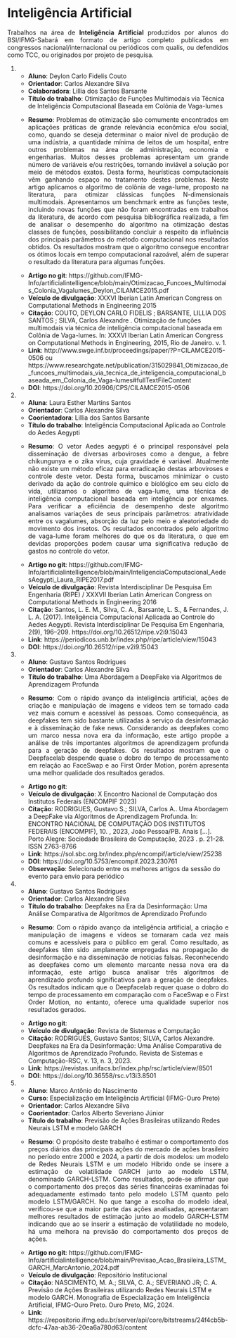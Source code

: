 # Inteligência Artificial

<p align="Justify">Trabalhos na área de <b>Inteligência Artificial</b> produzidos por alunos do BSI/IFMG-Sabará em formato de artigo completo publicados em congressos nacional/internacional ou periódicos com qualis, ou defendidos como TCC, ou originados por projeto de pesquisa.</p>

<ol>
<li>
  <ul>
    <li> <b>Aluno</b>: Deylon Carlo Fidelis Couto</li>
    <li> <b>Orientador</b>: Carlos Alexandre Silva</li>
    <li> <b>Colaboradora</b>: Lillia dos Santos Barsante</li>
    <li> <b>Título do trabalho</b>: Otimização de Funções Multimodais via Técnica de Inteligência Computacional Baseada em Colônia de Vaga-lumes</li>
    <li> <p align="Justify"><b>Resumo</b>: Problemas de otimização são comumente encontrados em aplicações práticas de grande relevância econômica e/ou social, como, quando se deseja determinar o maior nível de produção de uma indústria, a quantidade mínima de leitos de um hospital, entre outros problemas na área de administração, economia e engenharias. Muitos desses problemas apresentam um grande número de variáveis e/ou restrições, tornando inviável a solução por meio de métodos exatos. Desta forma, heurísticas computacionais vêm ganhando espaço no tratamento destes problemas. Neste artigo aplicamos o algoritmo de colônia de vaga-lume, proposto na literatura, para otimizar clássicas funções N-dimensionais multimodais. Apresentamos um benchmark entre as funções teste, incluindo novas funções que não foram encontradas em trabalhos da literatura, de acordo com pesquisa bibliográfica realizada, a fim de analisar o desempenho do algoritmo na otimização destas classes de funções, possibilitando concluir a respeito da influência dos principais parâmetros do método computacional nos resultados obtidos. Os resultados mostram que o algoritmo consegue encontrar os ótimos locais em tempo computacional razoável, além de superar o resultado da literatura para algumas funções.</p></li>
    <li> <b>Artigo no git</b>:  https://github.com/IFMG-Info/artificialintelligence/blob/main/Otimizacao_Funcoes_Multimodais_Colonia_Vagalumes_Deylon_CILAMCE2015.pdf</li>
    <li> <b>Veículo de divulgação</b>: XXXVI Iberian Latin American Congress on Computational Methods in Engineering 2015</li>
    <li> <b>Citação</b>: COUTO, DEYLON CARLO FIDELIS ; BARSANTE, LILLIA DOS SANTOS ; SILVA, Carlos Alexandre . Otimização de funções multimodais via técnica de inteligência computacional baseada em Colônia de Vaga-lumes. In: XXXVI Iberian Latin American Congress on Computational Methods in Engineering, 2015, Rio de Janeiro. v. 1. </li>
    <li> <b>Link</b>: http://www.swge.inf.br/proceedings/paper/?P=CILAMCE2015-0506 ou https://www.researchgate.net/publication/315029841_Otimizacao_de_funcoes_multimodais_via_tecnica_de_inteligencia_computacional_baseada_em_Colonia_de_Vaga-lumes#fullTextFileContent </li>
    <li> <b>DOI</b>: https://doi.org/10.20906/CPS/CILAMCE2015-0506 </li>
  </ul>
</li>
  
<li>
  <ul>
    <li> <b>Aluna</b>: Laura Esther Martins Santos</li>
    <li> <b>Orientador</b>: Carlos Alexandre Silva</li>
    <li> <b>Coorientadora</b>: Lillia dos Santos Barsante</li>
    <li> <b>Título do trabalho</b>: Inteligência Computacional Aplicada ao Controle do Aedes Aegypti</li>
    <li> <p align="Justify"><b>Resumo</b>: O vetor Aedes aegypti é o principal responsável pela disseminação de diversas arboviroses como a dengue, a febre chikungunya e o zika vírus, cuja gravidade é variável. Atualmente não existe um método eficaz para erradicação destas arboviroses e controle deste vetor. Desta forma, buscamos minimizar o custo derivado da ação do controle químico e biológico em seu ciclo de vida, utilizamos o algoritmo de vaga-lume, uma técnica de inteligência computacional baseada em inteligência por enxames. Para verificar a eficiência de desempenho deste algoritmo analisamos variações de seus principais parâmetros: atratividade entre os vagalumes, absorção da luz pelo meio e aleatoriedade do movimento dos insetos. Os resultados encontrados pelo algoritmo de vaga-lume foram melhores do que os da literatura, o que em devidas proporções podem causar uma significativa redução de gastos no controle do vetor.</p></li>
    <li> <b>Artigo no git</b>: https://github.com/IFMG-Info/artificialintelligence/blob/main/InteligenciaComputacional_AedesAegypti_Laura_RIPE2017.pdf </li>
    <li> <b>Veículo de divulgação</b>: Revista Interdisciplinar De Pesquisa Em Engenharia (RIPE) / XXXVII Iberian Latin American Congress on Computational Methods in Engineering 2016</li>
    <li> <b>Citação</b>: Santos, L. E. M., Silva, C. A., Barsante, L. S., & Fernandes, J. L. A. (2017). Inteligência Computacional Aplicada ao Controle do Aedes Aegypti. Revista Interdisciplinar De Pesquisa Em Engenharia, 2(9), 196–209. https://doi.org/10.26512/ripe.v2i9.15043 </li>
    <li> <b>Link</b>: https://periodicos.unb.br/index.php/ripe/article/view/15043 </li>
    <li> <b>DOI</b>: https://doi.org/10.26512/ripe.v2i9.15043 </li>
  </ul>
</li>
  
<li>
  <ul>
    <li> <b>Aluno</b>: Gustavo Santos Rodrigues</li>
    <li> <b>Orientador</b>: Carlos Alexandre Silva</li>
    <li> <b>Título do trabalho</b>: Uma Abordagem a DeepFake via Algoritmos de Aprendizagem Profunda</li>
    <li> <p align="Justify"><b>Resumo</b>: Com o rápido avanço da inteligência artificial, ações de criação e manipulação de imagens e vídeos tem se tornado cada vez mais comum e acessível às pessoas. Como consequência, as deepfakes tem sido bastante utilizadas à serviço da desinformação e à disseminação de fake news. Considerando as deepfakes como um marco nessa nova era da informação, este artigo propõe a análise de três importantes algoritmos de aprendizagem profunda para a geração de deepfakes. Os resultados mostram que o Deepfacelab despende quase o dobro do tempo de processamento em relação ao FaceSwap e ao First Order Motion, porém apresenta uma melhor qualidade dos resultados gerados.</p></li>
    <li> <b>Artigo no git</b>:  </li>
    <li> <b>Veículo de divulgação</b>: X Encontro Nacional de Computação dos Institutos Federais (ENCOMPIF 2023)</li>
    <li> <b>Citação</b>: RODRIGUES, Gustavo S.; SILVA, Carlos A.. Uma Abordagem a DeepFake via Algoritmos de Aprendizagem Profunda. In: ENCONTRO NACIONAL DE COMPUTAÇÃO DOS INSTITUTOS FEDERAIS (ENCOMPIF), 10. , 2023, João Pessoa/PB. Anais [...]. Porto Alegre: Sociedade Brasileira de Computação, 2023 . p. 21-28. ISSN 2763-8766 </li>
    <li> <b>Link</b>: https://sol.sbc.org.br/index.php/encompif/article/view/25238 </li>
    <li> <b>DOI</b>: https://doi.org/10.5753/encompif.2023.230761 </li>
    <li> <b>Observação</b>: Selecionado entre os melhores artigos da sessão do evento para envio para periódico </li>
  </ul>
</li>

<li>
  <ul>
    <li> <b>Aluno</b>: Gustavo Santos Rodrigues</li>
    <li> <b>Orientador</b>: Carlos Alexandre Silva</li>
    <li> <b>Título do trabalho</b>: Deepfakes na Era da Desinformação: Uma Análise Comparativa de Algoritmos de Aprendizado Profundo</li>
    <li> <p align="Justify"><b>Resumo</b>: Com o rápido avanço da inteligência artificial, a criação e manipulação de imagens e vídeos se tornaram cada vez mais comuns e acessíveis para o público em geral. Como resultado, as deepfakes têm sido amplamente empregadas na propagação de desinformação e na disseminação de notícias falsas. Reconhecendo as deepfakes como um elemento marcante nessa nova era da informação, este artigo busca analisar três algoritmos de aprendizado profundo significativos para a geração de deepfakes. Os resultados indicam que o Deepfacelab requer quase o dobro do tempo de processamento em comparação com o FaceSwap e o First Order Motion, no entanto, oferece uma qualidade superior nos resultados gerados.</p></li>
    <li> <b>Artigo no git</b>:  </li>
    <li> <b>Veículo de divulgação</b>: Revista de Sistemas e Computação </li>
    <li> <b>Citação</b>: RODRIGUES, Gustavo Santos; SILVA, Carlos Alexandre. Deepfakes na Era da Desinformação: Uma Análise Comparativa de Algoritmos de Aprendizado Profundo. Revista de Sistemas e Computação-RSC, v. 13, n. 3, 2023. </li>
    <li> <b>Link</b>: https://revistas.unifacs.br/index.php/rsc/article/view/8501 </li>
    <li> <b>DOI</b>: https://doi.org/10.36558/rsc.v13i3.8501 </li>
  </ul>
</li>

<li>
  <ul>
    <li> <b>Aluno</b>: Marco Antônio do Nascimento</li>
    <li> <b>Curso</b>: Especialização em Inteligência Artificial (IFMG-Ouro Preto)</li>
    <li> <b>Orientador</b>: Carlos Alexandre Silva</li>
    <li> <b>Coorientador</b>: Carlos Alberto Severiano Júnior</li>
    <li> <b>Título do trabalho</b>: Previsão de Ações Brasileiras utilizando Redes Neurais LSTM e modelo GARCH</li>
    <li> <p align="Justify"><b>Resumo</b>: O propósito deste trabalho é estimar o comportamento dos preços diários das principais ações do mercado de ações brasileiro no período entre 2000 e 2024, a partir de dois modelos: um modelo de Redes Neurais LSTM e um modelo Híbrido onde se insere a estimação de volatilidade GARCH junto ao modelo LSTM, denominado GARCH-LSTM. Como resultados, pode-se afirmar que o comportamento dos preços das séries financeiras examinadas foi adequadamente estimado tanto pelo modelo LSTM quanto pelo modelo LSTM/GARCH. No que tange a escolha do modelo ideal, verificou-se que a maior parte das ações analisadas, apresentaram melhores resultados de estimação junto ao modelo GARCH-LSTM indicando que ao se inserir a estimação de volatilidade no modelo, há uma melhora na previsão do comportamento dos preços de ações.</p></li>
    <li> <b>Artigo no git</b>: https://github.com/IFMG-Info/artificialintelligence/blob/main/Previsao_Acao_Brasileira_LSTM_GARCH_MarcAntonio_2024.pdf </li>
    <li> <b>Veículo de divulgação</b>: Repositório Institucional </li>
    <li> <b>Citação</b>: NASCIMENTO, M. A.; SILVA, C. A.; SEVERIANO JR; C. A. Previsão de Ações Brasileiras utilizando Redes Neurais LSTM e modelo GARCH. Monografia de Especialização em Inteligência Artificial, IFMG-Ouro Preto. Ouro Preto, MG, 2024. </li>
    <li> <b>Link</b>: https://repositorio.ifmg.edu.br/server/api/core/bitstreams/24f4cb5b-dcfc-47aa-ab36-20ea6a780d63/content </li>
  </ul>
</li>


<ol>
